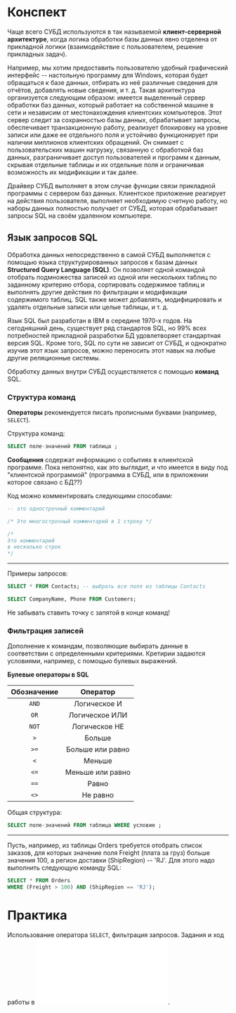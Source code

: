 # Конспект

Чаще всего СУБД используются в так называемой **клиент-серверной архитектуре**, когда логика обработки базы данных явно отделена от прикладной логики (взаимодействие с пользователем, решение прикладных задач).

Например, мы хотим предоставить пользователю удобный графический интерфейс -- настольную программу для Windows, которая будет обращаться к базе данных, отбирать из неё различные сведения для отчётов, добавлять новые сведения, и т. д. Такая архитектура организуется следующим образом: имеется выделенный сервер обработки баз данных, который работает на собственной машине в сети и независим от местонахождения клиентских компьютеров. Этот сервер следит за сохранностью базы данных, обрабатывает запросы, обеспечивает транзакционную работу, реализует блокировку на уровне записи или даже ее отдельного поля и устойчиво функционирует при наличии миллионов клиентских обращений. Он снимает с пользовательских машин нагрузку, связанную с обработкой баз данных, разграничивает доступ пользователей и программ к данным, скрывая отдельные таблицы и их отдельные поля и ограничивая возможность их модификации и так далее.

Драйвер СУБД выполняет в этом случае функции связи прикладной программы с сервером баз данных. Клиентское приложение реагирует на действия пользователя, выполняет необходимую счетную работу, но наборы данных полностью получает от СУБД, которая обрабатывает запросы SQL на своём удаленном компьютере.

## Язык запросов SQL

Обработка данных непосредственно в самой СУБД выполняется с помощью языка структурированных запросов к базам данных **Structured Query Language (SQL)**. Он позволяет одной командой отобрать подмножества записей из одной или нескольких таблиц по заданному критерию отбора, сортировать содержимое таблиц и выполнять другие действия по фильтрации и модификации содержимого таблиц. SQL также может добавлять, модифицировать и удалять отдельные записи или целые таблицы, и т. д.

Язык SQL был разработан в IBM в середине 1970-х годов. На сегодняшний день, существует ряд стандартов SQL, но 99% всех потребностей прикладной разработки БД удовлетворяет стандартная версия SQL. Кроме того, SQL по сути не зависит от СУБД, и однократно изучив этот язык запросов, можно переносить этот навык на любые другие реляционные системы.

Обработку данных внутри СУБД осуществляется с помощью **команд** SQL.

### Структура команд

**Операторы** рекомендуется писать прописными буквами (например, `SELECT`).

Структура команд:

```sql
SELECT поле-значений FROM таблица ;
```

**Сообщения** содержат информацию о событиях в клиентской программе. Пока непонятно, как это выглядит, и что имеется в виду под "клиентской программой" (программа в СУБД, или в приложении которое связано с БД??)

Код можно комментировать следующими способами:
```sql
-- это однострочный комментарий

/* Это многострочный комментарий в 1 строку */

/*
Это комментарий
в несколько строк
*/
```

---

Примеры запросов:
```sql
SELECT * FROM Contacts; -- выбрать все поля из таблицы Contacts

SELECT CompanyName, Phone FROM Customers;
```

Не забывать ставить точку с запятой в конце команд!

### Фильтрация записей

Дополнение к командам, позволяющие выбирать  данные в соответствии с определенными критериями. Кретирии задаются условиями, например, с помощью булевых выражений.

**Булевые операторы в SQL**

|Обозначение|Оператор|
|:---:|:---:|
|`AND`|Логическое И|
|`OR`|Логическое ИЛИ|
|`NOT`|Логическое НЕ|
|`>`|Больше|
|`>=`|Больше или равно|
|`<`|Меньше|
|`<=`|Меньше или равно|
|`==`|Равно|
|`<>`|Не равно|

Общая структура:
```sql
SELECT поле-значений FROM таблица WHERE условие ;
```

---

Пусть, например, из таблицы Orders требуется отобрать список заказов, для которых значение поля Freight (плата за груз) больше значения 100, а регион доставки (ShipRegion) -- 'RJ'. Для этого надо выполнить следующую команду SQL:
```sql
SELECT * FROM Orders
WHERE (Freight > 100) AND (ShipRegion == 'RJ');
```

# Практика

Использование оператора `SELECT`, фильтрация запросов. Задания и ход работы в ![отчете](sql_task3_prac.md).
